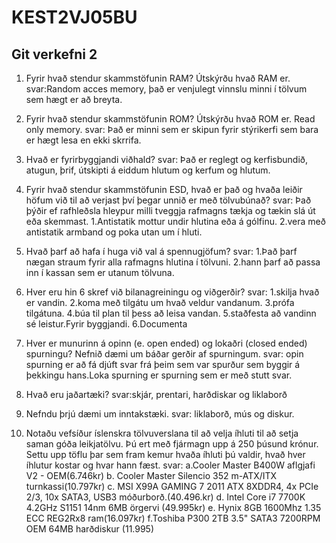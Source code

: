 
#   KEST2VJ05BU
## Git verkefni 2


1. Fyrir hvað stendur skammstöfunin RAM? Útskýrðu hvað RAM er.
svar:Random acces memory, það er venjulegt vinnslu minni í tölvum sem hægt er að breyta.

2. Fyrir hvað stendur skammstöfunin ROM? Útskýrðu hvað ROM er.
Read only memory. 
svar: Það er minni sem er skipun fyrir stýrikerfi sem bara er hægt lesa en ekki skrrifa.

3. Hvað er fyrirbyggjandi viðhald?
svar: Það er reglegt og kerfisbundið, atugun, þrif, útskipti á eiddum hlutum og kerfum og hlutum.

4. Fyrir hvað stendur skammstöfunin ESD, hvað er það og hvaða leiðir höfum við til að
verjast því þegar unnið er með tölvubúnað?
svar: Það þýðir ef rafhleðsla hleypur milli tveggja rafmagns tækja og tækin slá út eða skemmast. 1.Antistatik mottur undir hlutina eða á gólfinu.
2.vera með antistatik armband og  poka utan um í hluti.

5. Hvað þarf að hafa í huga við val á spennugjöfum?
svar: 1.Það þarf nægan straum fyrir alla rafmagns hlutina í tölvuni.
2.hann þarf að passa inn í kassan sem er utanum tölvuna. 

6. Hver eru hin 6 skref við bilanagreiningu og viðgerðir?
svar: 1.skilja hvað er vandin.
	  2.koma með tilgátu um hvað veldur vandanum.
	  3.prófa tilgátuna.
	  4.búa til plan til þess að leisa vandan.
	  5.staðfesta að vandinn sé leistur.Fyrir byggjandi.
	  6.Documenta


7. Hver er munurinn á opinn (e. open ended) og lokaðri (closed ended) spurningu?
Nefnið dæmi um báðar gerðir af spurningum.
svar: opin spurning er að fá djúft svar frá þeim sem var spurður sem byggir á þekkingu hans.Loka spurning er spurning sem er með stutt svar.

8. Hvað eru jaðartæki?
svar:skjár, prentari, harðdiskar og liklaborð

9. Nefndu þrjú dæmi um inntakstæki.
svar: liklaborð, mús og diskur.

10. Notaðu vefsíður íslenskra tölvuverslana til að velja íhluti til að setja saman góða
leikjatölvu. Þú ert með fjármagn upp á 250 þúsund krónur. Settu upp töflu þar sem
fram kemur hvaða íhluti þú valdir, hvað hver íhlutur kostar og hvar hann fæst.
svar:
a.Cooler Master B400W aflgjafi V2 - OEM(6.746kr)
b. Cooler Master Silencio 352 m-ATX/ITX turnkassi(10.797kr)
c. MSI X99A GAMING 7 2011 ATX 8XDDR4, 4x PCIe 2/3, 10x SATA3, USB3 móðurborð.(40.496.kr)
d. Intel Core i7 7700K 4.2GHz S1151 14nm 6MB örgervi (49.995kr)
e. Hynix 8GB 1600Mhz 1.35 ECC REG2Rx8 ram(16.097kr)
f.Toshiba P300 2TB 3.5" SATA3 7200RPM OEM 64MB harðdiskur (11.995)
